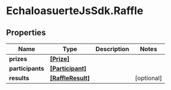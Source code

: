 # EchaloasuerteJsSdk.Raffle

## Properties
Name | Type | Description | Notes
------------ | ------------- | ------------- | -------------
**prizes** | [**[Prize]**](Prize.md) |  | 
**participants** | [**[Participant]**](Participant.md) |  | 
**results** | [**[RaffleResult]**](RaffleResult.md) |  | [optional] 


